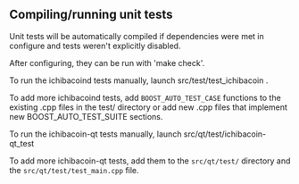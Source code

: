 Compiling/running unit tests
------------------------------------

Unit tests will be automatically compiled if dependencies were met in configure
and tests weren't explicitly disabled.

After configuring, they can be run with 'make check'.

To run the ichibacoind tests manually, launch src/test/test_ichibacoin .

To add more ichibacoind tests, add `BOOST_AUTO_TEST_CASE` functions to the existing
.cpp files in the test/ directory or add new .cpp files that
implement new BOOST_AUTO_TEST_SUITE sections.

To run the ichibacoin-qt tests manually, launch src/qt/test/ichibacoin-qt_test

To add more ichibacoin-qt tests, add them to the `src/qt/test/` directory and
the `src/qt/test/test_main.cpp` file.
